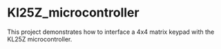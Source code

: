 # Kl25Z_microcontroller
This project demonstrates how to interface a 4x4 matrix keypad with the KL25Z microcontroller.
